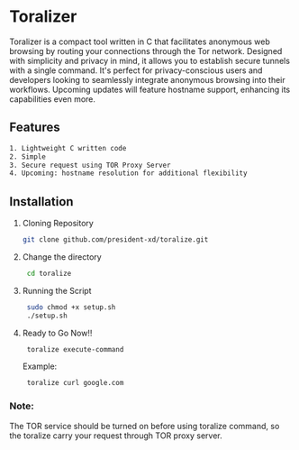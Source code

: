 # Toralizer
Toralizer is a compact tool written in C that facilitates anonymous web browsing by routing your connections through the Tor network. Designed with simplicity and privacy in mind, it allows you to establish secure tunnels with a single command. It's perfect for privacy-conscious users and developers looking to seamlessly integrate anonymous browsing into their workflows. Upcoming updates will feature hostname support, enhancing its capabilities even more.

## Features
```bash
1. Lightweight C written code
2. Simple
3. Secure request using TOR Proxy Server
4. Upcoming: hostname resolution for additional flexibility
```

## Installation
1. Cloning Repository
   ```bash
   git clone github.com/president-xd/toralize.git
   ```
2. Change the directory
   ```bash
    cd toralize
   ```
3. Running the Script
   ```bash
    sudo chmod +x setup.sh
    ./setup.sh
   ```
4. Ready to Go Now!!
   ```bash
    toralize execute-command
   ```
   Example:
   ```bash
    toralize curl google.com
   ```
### Note: 
The TOR service should be turned on before using toralize command, so the toralize carry your request through TOR proxy server.
